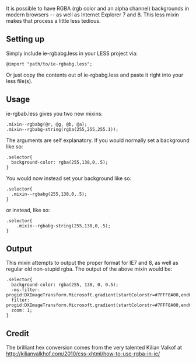 It is possible to have RGBA (rgb color and an alpha channel) backgrounds in modern browsers -- as well as Internet Explorer 7 and 8. This less mixin makes that process a little less tedious.

Setting up
---------------
Simply include ie-rgbabg.less in your LESS project via:

    @import "path/to/ie-rgbabg.less";

Or just copy the contents out of ie-rgbabg.less and paste it right into your less file(s).

Usage
---------------
ie-rgbab.less gives you two new mixins:

    .mixin--rgbabg(@r, @g, @b, @a);
    .mixin--rgbabg-string(rgba(255,255,255.1));

The arguments are self explanatory. If you would normally set a background like so:

    .selector{
      background-color: rgba(255,138,0,.5);
    }

You would now instead set your background like so:

    .selector{
      .mixin--rgbabg(255,138,0,.5);
    }

or instead, like so:

    .selector{
    	.mixin--rgbabg-string(255,138,0,.5);
    }

Output
---------------
This mixin attempts to output the proper format for IE7 and 8, as well as regular old non-stupid rgba. The output of the above mixin would be:

    .selector{
      background-color: rgba(255, 138, 0, 0.5);
      -ms-filter: progid:DXImageTransform.Microsoft.gradient(startColorstr=#7FFF8A00,endColorstr=#7FFF8A00);
      filter: progid:DXImageTransform.Microsoft.gradient(startColorstr=#7FFF8A00,endColorstr=#7FFF8A00);
      zoom: 1;
    }

Credit
---------------
The brilliant hex conversion comes from the very talented Kilian Valkof at
http://kilianvalkhof.com/2010/css-xhtml/how-to-use-rgba-in-ie/